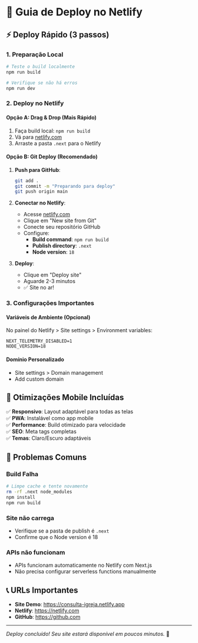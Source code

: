 # 🚀 Guia de Deploy no Netlify

## ⚡ Deploy Rápido (3 passos)

### 1. Preparação Local
```bash
# Teste o build localmente
npm run build

# Verifique se não há erros
npm run dev
```

### 2. Deploy no Netlify

#### Opção A: Drag & Drop (Mais Rápido)
1. Faça build local: `npm run build`
2. Vá para [netlify.com](https://netlify.com)
3. Arraste a pasta `.next` para o Netlify

#### Opção B: Git Deploy (Recomendado)
1. **Push para GitHub**:
   ```bash
   git add .
   git commit -m "Preparando para deploy"
   git push origin main
   ```

2. **Conectar no Netlify**:
   - Acesse [netlify.com](https://netlify.com)
   - Clique em "New site from Git"
   - Conecte seu repositório GitHub
   - Configure:
     - **Build command**: `npm run build`
     - **Publish directory**: `.next`
     - **Node version**: `18`

3. **Deploy**:
   - Clique em "Deploy site"
   - Aguarde 2-3 minutos
   - ✅ Site no ar!

### 3. Configurações Importantes

#### Variáveis de Ambiente (Opcional)
No painel do Netlify > Site settings > Environment variables:
```
NEXT_TELEMETRY_DISABLED=1
NODE_VERSION=18
```

#### Domínio Personalizado
- Site settings > Domain management
- Add custom domain

## 📱 Otimizações Mobile Incluídas

✅ **Responsivo**: Layout adaptável para todas as telas  
✅ **PWA**: Instalável como app mobile  
✅ **Performance**: Build otimizado para velocidade  
✅ **SEO**: Meta tags completas  
✅ **Temas**: Claro/Escuro adaptáveis  

## 🔧 Problemas Comuns

### Build Falha
```bash
# Limpe cache e tente novamente
rm -rf .next node_modules
npm install
npm run build
```

### Site não carrega
- Verifique se a pasta de publish é `.next`
- Confirme que o Node version é 18

### APIs não funcionam
- APIs funcionam automaticamente no Netlify com Next.js
- Não precisa configurar serverless functions manualmente

## 📞 URLs Importantes

- **Site Demo**: https://consulta-igreja.netlify.app
- **Netlify**: https://netlify.com
- **GitHub**: https://github.com

---
*Deploy concluído! Seu site estará disponível em poucos minutos.* 🎉 
